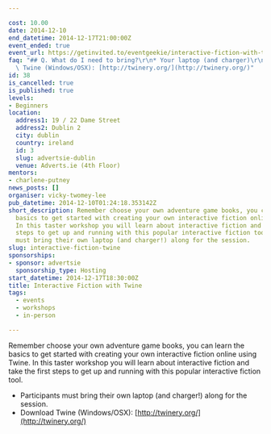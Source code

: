 ```yaml
---

cost: 10.00
date: 2014-12-10
end_datetime: 2014-12-17T21:00:00Z
event_ended: true
event_url: https://getinvited.to/eventgeekie/interactive-fiction-with-twine/
faq: "## Q. What do I need to bring?\r\n* Your laptop (and charger)\r\n* Download\
  \ Twine (Windows/OSX): [http://twinery.org/](http://twinery.org/)"
id: 38
is_cancelled: true
is_published: true
levels:
- Beginners
location:
  address1: 19 / 22 Dame Street
  address2: Dublin 2
  city: dublin
  country: ireland
  id: 3
  slug: advertsie-dublin
  venue: Adverts.ie (4th Floor)
mentors:
- charlene-putney
news_posts: []
organiser: vicky-twomey-lee
pub_datetime: 2014-12-10T01:24:18.353142Z
short_description: Remember choose your own adventure game books, you can learn the
  basics to get started with creating your own interactive fiction online using Twine.
  In this taster workshop you will learn about interactive fiction and take the first
  steps to get up and running with this popular interactive fiction tool. Participants
  must bring their own laptop (and charger!) along for the session.
slug: interactive-fiction-twine
sponsorships:
- sponsor: advertsie
  sponsorship_type: Hosting
start_datetime: 2014-12-17T18:30:00Z
title: Interactive Fiction with Twine
tags:
  - events
  - workshops
  - in-person

---
```


Remember choose your own adventure game books, you can learn the basics to get started with creating your own interactive fiction online using Twine. In this taster workshop you will learn about interactive fiction and take the first steps to get up and running with this popular interactive fiction tool. 

* Participants must bring their own laptop (and charger!) along for the session.
* Download Twine (Windows/OSX): [http://twinery.org/](http://twinery.org/)